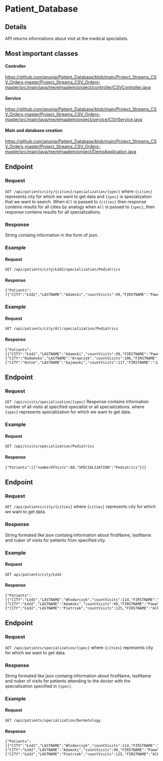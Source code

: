 # Patient_Database

## Details
API returns informations about visit at the medical specialists. 

## Most important classes

#### Controller
https://github.com/anunia/Patient_Database/blob/main/Project_Streams_CSV_Orders-master/Project_Streams_CSV_Orders-master/src/main/java/me/elmaalem/project/controller/CSVController.java

#### Service
https://github.com/anunia/Patient_Database/blob/main/Project_Streams_CSV_Orders-master/Project_Streams_CSV_Orders-master/src/main/java/me/elmaalem/project/service/CSVService.java

#### Main and database creation
https://github.com/anunia/Patient_Database/blob/main/Project_Streams_CSV_Orders-master/Project_Streams_CSV_Orders-master/src/main/java/me/elmaalem/project/DemoApplication.java

## Endpoint

### Request
`GET /api/patients/city/{cities}/specialization/{spec}`
where `{cities}` represents city for which we want to get data and `{spec}` is specialization that we want to search.
When `All` is passed to `{cities}` then response conteins results for all cities by analogy when `All` is passed to `{spec}`, then response conteins results for all specializations.


### Response
String containg information in the form of json.

### Example 
#### Request
`GET /api/patients/city/Łódź/specialization/Pediatrics`

#### Response
```
{"Patients":[{"CITY":"Łódź","LASTNAME":"Adamski","countVisits":99,"FIRSTNAME":"Paweł"}]}
```

### Example 
#### Request
`GET /api/patients/city/All/specialization/Pediatrics`

#### Response
```
{"Patients":[{"CITY":"Łódź","LASTNAME":"Adamski","countVisits":99,"FIRSTNAME":"Paweł"},{"CITY":"Radomsko","LASTNAME":"Krawczyk","countVisits":106,"FIRSTNAME":"Cyprian"},{"CITY":"Kutno","LASTNAME":"Gajewski","countVisits":117,"FIRSTNAME":"Janusz"}]}
```
## Endpoint

### Request
`GET /api/visits/specialization/{spec}`
Response contains information number of all visits at specified specialist or all specializations.
where `{spec}` represents specialization for which we want to get data.

### Example 
#### Request
`GET /api/visits/specialization/Pediatrics`

#### Response
```
{"Patients":[{"numberOfVists":80,"SPECIALIZATION":"Pediatrics"}]}
```

## Endpoint

### Request
`GET /api/patients/city/{cities}`
where `{cities}` represents city for which we want to get data.

### Response
String formated like json containg information about firstName, lastName and nuber of visits for petients from specified city.

### Example 
#### Request
`GET api/patients/city/Łódź`

#### Response
```
{"Patients":[{"CITY":"Łódź","LASTNAME":"Włodarczyk","countVisits":114,"FIRSTNAME":"Amir"},{"CITY":"Łódź","LASTNAME":"Adamski","countVisits":99,"FIRSTNAME":"Paweł"},{"CITY":"Łódź","LASTNAME":"Pietrzak","countVisits":125,"FIRSTNAME":"Albert"}]}
```

## Endpoint

### Request
`GET /api/patients/specialization/{spec}`
where `{cities}` represents city for which we want to get data.

### Response
String formated like json containg information about firstName, lastName and nuber of visits for petients attending to the doctor with the specialization specified in `{spec}`.

### Example 
#### Request
`GET /api/patients/specialization/Dermatology`

#### Response
```
{"Patients":[{"CITY":"Łódź","LASTNAME":"Włodarczyk","countVisits":114,"FIRSTNAME":"Amir"},{"CITY":"Łódź","LASTNAME":"Adamski","countVisits":99,"FIRSTNAME":"Paweł"},{"CITY":"Łódź","LASTNAME":"Pietrzak","countVisits":125,"FIRSTNAME":"Albert"}]}
```

